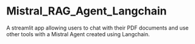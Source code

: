 # Mistral_RAG_Agent_Langchain
A streamlit app allowing users to chat with their PDF documents and use other tools with a Mistral Agent created using Langchain.

